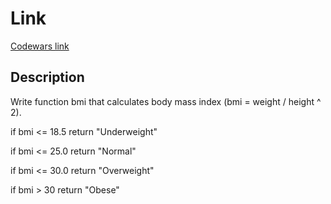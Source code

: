 # Link
[Codewars link](https://www.codewars.com/kata/57a429e253ba3381850000fb/train/python)

## Description
Write function bmi that calculates body mass index (bmi = weight / height ^ 2).

if bmi <= 18.5 return "Underweight"

if bmi <= 25.0 return "Normal"

if bmi <= 30.0 return "Overweight"

if bmi > 30 return "Obese"
